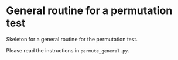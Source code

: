 # General routine for a permutation test

Skeleton for a general routine for the permutation test.

Please read the instructions in `permute_general.py`.
